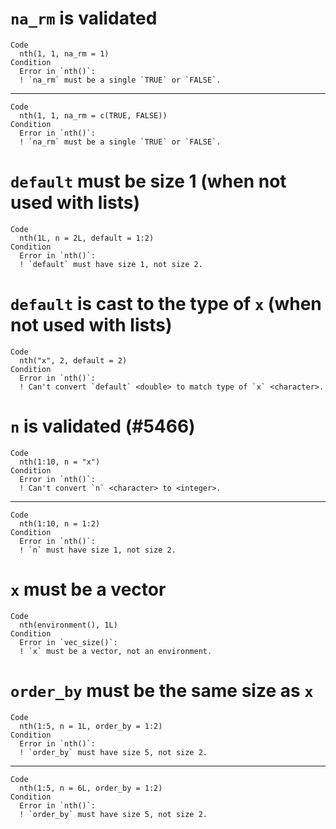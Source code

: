 # `na_rm` is validated

    Code
      nth(1, 1, na_rm = 1)
    Condition
      Error in `nth()`:
      ! `na_rm` must be a single `TRUE` or `FALSE`.

---

    Code
      nth(1, 1, na_rm = c(TRUE, FALSE))
    Condition
      Error in `nth()`:
      ! `na_rm` must be a single `TRUE` or `FALSE`.

# `default` must be size 1 (when not used with lists)

    Code
      nth(1L, n = 2L, default = 1:2)
    Condition
      Error in `nth()`:
      ! `default` must have size 1, not size 2.

# `default` is cast to the type of `x` (when not used with lists)

    Code
      nth("x", 2, default = 2)
    Condition
      Error in `nth()`:
      ! Can't convert `default` <double> to match type of `x` <character>.

# `n` is validated (#5466)

    Code
      nth(1:10, n = "x")
    Condition
      Error in `nth()`:
      ! Can't convert `n` <character> to <integer>.

---

    Code
      nth(1:10, n = 1:2)
    Condition
      Error in `nth()`:
      ! `n` must have size 1, not size 2.

# `x` must be a vector

    Code
      nth(environment(), 1L)
    Condition
      Error in `vec_size()`:
      ! `x` must be a vector, not an environment.

# `order_by` must be the same size as `x`

    Code
      nth(1:5, n = 1L, order_by = 1:2)
    Condition
      Error in `nth()`:
      ! `order_by` must have size 5, not size 2.

---

    Code
      nth(1:5, n = 6L, order_by = 1:2)
    Condition
      Error in `nth()`:
      ! `order_by` must have size 5, not size 2.


